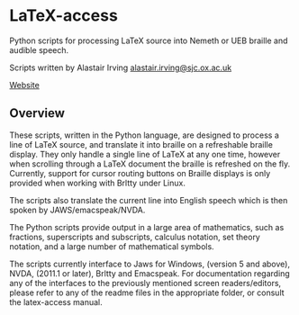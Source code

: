 # LaTeX-access

Python scripts for processing LaTeX source into Nemeth or UEB braille and
audible speech.

Scripts written by Alastair Irving <alastair.irving@sjc.ox.ac.uk>

[Website](https://latex-access.github.io/)

## Overview

These scripts, written in the Python language, are designed to
process a line of LaTeX source, and translate it into braille on a refreshable braille display. They only handle a single
line of LaTeX at any one time, however when scrolling through a
LaTeX document the braille is refreshed on the fly.  Currently, support for cursor routing buttons on Braille displays is only provided when working with Brltty under Linux.


The scripts also translate the current line into English speech which
  is then spoken by JAWS/emacspeak/NVDA.

The Python scripts provide output in a large area of
mathematics, such as fractions, superscripts and subscripts,
calculus notation, set theory notation, and a large number of
mathematical symbols.

The scripts currently interface to Jaws for Windows, (version 5 and
above), NVDA, (2011.1 or later), Brltty and Emacspeak.  For documentation regarding any 
of the interfaces to the previously mentioned screen readers/editors,
please refer to any of the readme files in the appropriate folder, or consult the latex-access manual.
